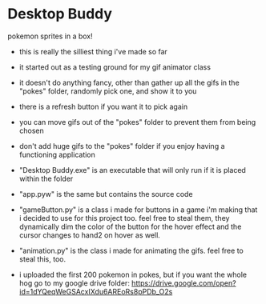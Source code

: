 # Desktop Buddy
pokemon sprites in a box!

- this is really the silliest thing i've made so far
- it started out as a testing ground for my gif animator class

- it doesn't do anything fancy, other than gather up all the gifs in the "pokes" folder, randomly pick one, and show it to you
- there is a refresh button if you want it to pick again
- you can move gifs out of the "pokes" folder to prevent them from being chosen
- don't add huge gifs to the "pokes" folder if you enjoy having a functioning application

- "Desktop Buddy.exe" is an executable that will only run if it is placed within the folder
- "app.pyw" is the same but contains the source code
- "gameButton.py" is a class i made for buttons in a game i'm making that i decided to use for this project too. feel free to steal them, they dynamically dim the color of the button for the hover effect and the cursor changes to hand2 on hover as well.
- "animation.py" is the class i made for animating the gifs. feel free to steal this, too.

- i uploaded the first 200 pokemon in pokes, but if you want the whole hog go to my google drive folder:
https://drive.google.com/open?id=1dYQeqWeGSAcxIXdu6AREoRs8pPDb_O2s
